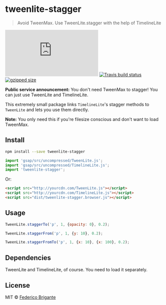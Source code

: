 # tweenlite-stagger

> Avoid TweenMax. Use TweenLite.stagger with the help of TimelineLite

[![gzipped size](https://badges.herokuapp.com/size/github/bfred-it/tweenlite-stagger/master/dist/tweenlite-stagger.browser.js?gzip=true&label=gzipped%20size)](#readme)
[![Travis build status](https://api.travis-ci.org/bfred-it/tweenlite-stagger.svg?branch=master)](https://travis-ci.org/bfred-it/tweenlite-stagger)
[![gzipped size](https://img.shields.io/npm/v/tweenlite-stagger.svg)](https://www.npmjs.com/package/tweenlite-stagger) 

**Public service announcement:** You don't need TweenMax to stagger! You can just use TweenLite and TimelineLite.

This extremely small package links `TimelineLite`'s stagger methods to `TweenLite` and lets you use them directly.

**Note:** You only need this if you're filesize conscious and don't want to load TweenMax.

## Install

```sh
npm install --save tweenlite-stagger
```

```js
import 'gsap/src/uncompressed/TweenLite.js';
import 'gsap/src/uncompressed/TimelineLite.js';
import 'tweenlite-stagger';
```

Or:

```html
<script src="http://yourcdn.com/TweenLite.js"></script>
<script src="http://yourcdn.com/TimelineLite.js"></script>
<script src="dist/tweenlite-stagger.browser.js"></script>
```

## Usage

```js
TweenLite.staggerTo('p', 1, {opacity: 0}, 0.2);

TweenLite.staggerFrom('p', 1, {y: 10}, 0.2);

TweenLite.staggerFromTo('p', 1, {x: 10}, {x: 100}, 0.2);
```

## Dependencies

TweenLite and TimelineLite, of course. You need to load it separately.

## License

MIT © [Federico Brigante](http://twitter.com/bfred_it)
